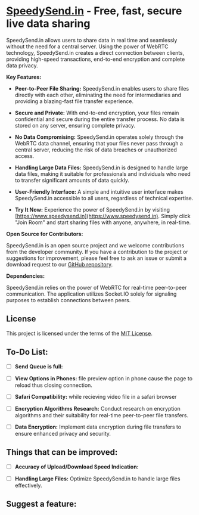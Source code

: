 # [**SpeedySend.in**](https://www.speedysend.in) - Free, fast, secure live data sharing

SpeedySend.in allows users to share data in real time and seamlessly without the need for a central server.
Using the power of WebRTC technology, SpeedySend.in creates a direct connection between clients, providing high-speed transactions, end-to-end encryption and complete data privacy.

**Key Features:**

- **Peer-to-Peer File Sharing:** SpeedySend.in enables users to share files directly with each other, eliminating the need for intermediaries and providing a blazing-fast file transfer experience.

- **Secure and Private:** With end-to-end encryption, your files remain confidential and secure during the entire transfer process. No data is stored on any server, ensuring complete privacy.

- **No Data Compromising:** SpeedySend.in operates solely through the WebRTC data channel, ensuring that your files never pass through a central server, reducing the risk of data breaches or unauthorized access.

- **Handling Large Data Files:** SpeedySend.in is designed to handle large data files, making it suitable for professionals and individuals who need to transfer significant amounts of data quickly.

- **User-Friendly Interface:** A simple and intuitive user interface makes SpeedySend.in accessible to all users, regardless of technical expertise.

- **Try It Now:** Experience the power of SpeedySend.in by visiting [https://www.speedysend.in](https://www.speedysend.in). Simply click "Join Room" and start sharing files with anyone, anywhere, in real-time.

**Open Source for Contributors:**

SpeedySend.in is an open source project and we welcome contributions from the developer community. If you have a contribution to the project or suggestions for improvement, please feel free to ask an issue or submit a download request to our [GitHub repository](https://github.com/devajay07/Airdropp).

**Dependencies:**

SpeedySend.in relies on the power of WebRTC for real-time peer-to-peer communication. The application utilizes Socket.IO solely for signaling purposes to establish connections between peers.

## License

This project is licensed under the terms of the [MIT License](./LICENSE).

## To-Do List:

- [ ] **Send Queue is full:**

- [ ] **View Options in Phones:** file preview option in phone cause the page to reload thus closing connection.

- [ ] **Safari Compatibility:** while recieving video file in a safari browser

- [ ] **Encryption Algorithms Research:** Conduct research on encryption algorithms and their suitability for real-time peer-to-peer file transfers.

- [ ] **Data Encryption:** Implement data encryption during file transfers to ensure enhanced privacy and security.

## Things that can be improved:

- [ ] **Accuracy of Upload/Download Speed Indication:**

- [ ] **Handling Large Files:** Optimize SpeedySend.in to handle large files effectively.

## Suggest a feature:
